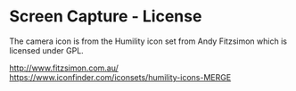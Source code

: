 Screen Capture - License
=========

The camera icon is from the Humility icon set from Andy Fitzsimon which is licensed under GPL.

http://www.fitzsimon.com.au/
https://www.iconfinder.com/iconsets/humility-icons-MERGE